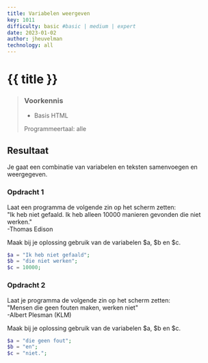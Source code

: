 ```yaml
---
title: Variabelen weergeven
key: 1011
difficulty: basic #basic | medium | expert
date: 2023-01-02
author: jheuvelman
technology: all
---
```




# {{ title }}

> ### Voorkennis
> * Basis HTML
> 
> Programmeertaal: alle

## Resultaat
Je gaat een combinatie van variabelen en teksten samenvoegen en weergegeven.

### Opdracht 1
Laat een programma de volgende zin op het scherm zetten:  
"Ik heb niet gefaald. Ik heb alleen 10000 manieren gevonden die niet werken."  
-Thomas Edison  
  
Maak bij je oplossing gebruik van de variabelen $a, $b en $c.

```php
$a = "Ik heb niet gefaald";
$b = "die niet werken";
$c = 10000;
```
### Opdracht 2
Laat je programma de volgende zin op het scherm zetten:  
"Mensen die geen fouten maken, werken niet"  
-Albert Plesman (KLM)

Maak bij je oplossing gebruik van de variabelen $a, $b en $c.

```php
$a = "die geen fout";
$b = "en";
$c = "niet.";
```

